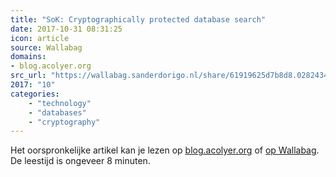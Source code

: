 ```yaml
---
title: "SoK: Cryptographically protected database search"
date: 2017-10-31 08:31:25
icon: article
source: Wallabag
domains:
- blog.acolyer.org
src_url: "https://wallabag.sanderdorigo.nl/share/61919625d7b8d8.02824345"
2017: "10"
categories:
    - "technology"
    - "databases"
    - "cryptography"
---
```

Het oorspronkelijke artikel kan je lezen op [blog.acolyer.org](https://blog.acolyer.org/2017/06/26/sok-cryptographically-protected-database-search/) of [op Wallabag](https://wallabag.sanderdorigo.nl/share/61919625d7b8d8.02824345). De leestijd is ongeveer 8 minuten.